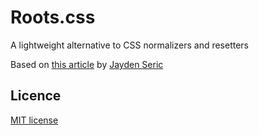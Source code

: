 # Roots.css
A lightweight alternative to CSS normalizers and resetters

Based on [this article](http://jaydenseric.com/blog/forget-normalize-or-resets-lay-your-own-css-foundation) by [Jayden Seric](https://github.com/jaydenseric)


## Licence

[MIT license](https://en.wikipedia.org/wiki/MIT_License)
